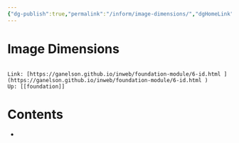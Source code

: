 ```yaml
---
{"dg-publish":true,"permalink":"/inform/image-dimensions/","dgHomeLink":true,"dgPassFrontmatter":false}
---
```


# Image Dimensions
```ad-info

Link: [https://ganelson.github.io/inweb/foundation-module/6-id.html ](https://ganelson.github.io/inweb/foundation-module/6-id.html )
Up: [[foundation]]
```

# Contents
- 